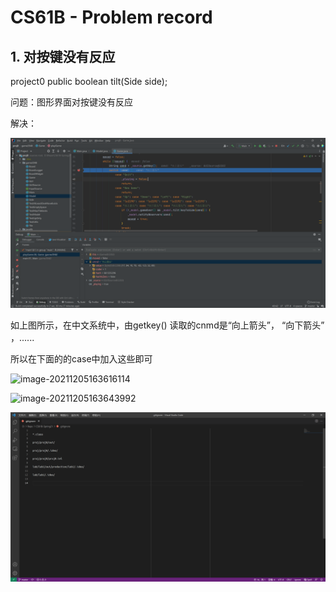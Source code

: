 # CS61B - Problem record

## 1. 对按键没有反应

project0    public boolean tilt(Side side);

问题：图形界面对按键没有反应

解决：

![image-20211205161902814](CS61B_problem.assets\image-20211205161902814.png)

如上图所示，在中文系统中，由getkey() 读取的cnmd是“向上箭头”， “向下箭头” ，......

所以在下面的的case中加入这些即可

![image-20211205163616114](C:/Users/leiyi/AppData/Roaming/Typora/typora-user-images/image-20211205163616114.png)

![image-20211205163643992](C:\Users\leiyi\AppData\Roaming\Typora\typora-user-images\image-20211205163643992.png)

![image-20211205163710292](CS61B_problem.assets/image-20211205163710292.png)
